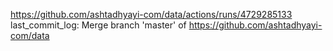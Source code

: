 https://github.com/ashtadhyayi-com/data/actions/runs/4729285133
last_commit_log: Merge branch 'master' of https://github.com/ashtadhyayi-com/data
